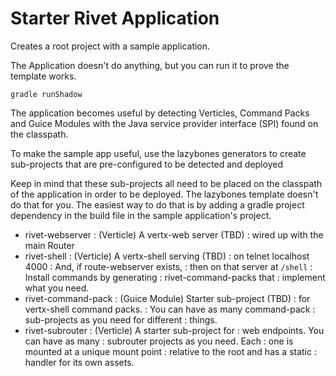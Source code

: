 # Starter Rivet Application

Creates a root project with a sample application.

The Application doesn't do anything, but you can run it to
prove the template works.

    gradle runShadow
    
The application becomes useful by detecting Verticles, 
Command Packs and Guice Modules with the Java service 
provider interface (SPI) found on the classpath.

To make the sample app useful, use the lazybones generators
to create sub-projects that are pre-configured to be
detected and deployed

Keep in mind that these sub-projects all need to be placed
on the classpath of the application in order to be deployed.
The lazybones template doesn't do that for you.  The easiest 
way to do that is by adding a gradle project dependency in
the build file in the sample application's project.

* rivet-webserver    : (Verticle) A vertx-web server 
(TBD)                : wired up with the main Router
* rivet-shell        : (Verticle) A vertx-shell serving
(TBD)                : on telnet localhost 4000
                     : And, if route-webserver exists,
                     : then on that server at `/shell`
                     : Install commands by generating 
                     : rivet-command-packs that
                     : implement what you need.
* rivet-command-pack : (Guice Module) Starter sub-project
(TBD)                : for vertx-shell command packs.
                     : You can have as many command-pack 
                     : sub-projects as you need for different
                     : things.
* rivet-subrouter    : (Verticle) A starter sub-project for
                     : web endpoints. You can have as many
                     : subrouter projects as you need. Each
                     : one is mounted at a unique mount point
                     : relative to the root and has a static
                     : handler for its own assets.
